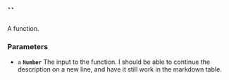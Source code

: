 ## ``

A function.

### Parameters

* `a` **`Number`** The input to the function. I should be able to continue the description on a new line, and have it still work in the markdown table.





